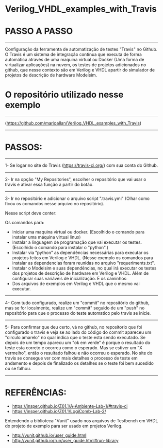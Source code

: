 # Verilog_VHDL_examples_with_Travis

# PASSO A PASSO 
---
Configuração da ferramenta de automatização de testes "Travis" no Github. O Travis é um sistema de integração contínua que executa de forma automática através de uma maquina virtual ou Docker (Uma forma de virtualizar aplicações) na nuvem, os testes de projetos adicionados no github, que nesse contexto são em Verilog e VHDL apartir do simulador de projetos de descrição de hardware Modelsim.

# O repositório utilizado nesse exemplo 
---
(https://github.com/marioallan/Verilog_VHDL_examples_with_Travis)

---
# PASSOS:
---
1- Se logar no site do Travis (https://travis-ci.org/) com sua conta do Github.

---
2- Ir na opção "My Repositories", escolher o repositório que vai usar o travis e ativar essa função a partir do botão.

---
3- Ir no repositório e adicionar o arquivo script ".travis.yml" (Olhar como ficou os comandos nesse arquivo no repositório).

Nesse script deve conter: 

Os comandos para:

- Iniciar uma maquina virtual ou docker. (Escolhido o comando para instalar uma máquina virtual linux)
- Instalar a linguagem de programação que vai executar os testes. (Escolhido o comando para instalar o "python".)
- Instalar via "python" as dependências necessárias para executar os projetos feitos em Verilog e VHDL. (Nesse exemplo os comandos para instalar as dependencias foram reunidas no arquivo "requeriments.txt".
- Instalar o Modelsim e suas dependências, no qual irá executar os testes dos projetos de descrição de hardware em Verilog e VHDL. Além de configurar suas variáveis de inicialização.
E os caminhos:
- Dos arquivos de exemplos em Verilog e VHDL que o mesmo vai executar.

---
4- Com tudo configurado, realize um "commit" no repositório do github, mas se for localmente, realize um "commit" seguido de um "push" no repositório para que o processo do teste automatico pelo travis se inicie.  

---
5- Para confirmar que deu certo, vá no github, no repositorio que foi configurado o travis e veja se ao lado do código do commit apareceu um "circulo amarelo" no qual indica que o teste esta sendo executado. Se depois de um tempo aparecu um "ok em verde" é porque o resultado do teste esta correto e ocorreu como o esperado. Mas se estiver um "X vermelho", então o resultado falhou e não ocorreu o esperado.
No site do travis se consegue ver com mais detalhes o processo de teste em andamento e depois de finalizado os detalhes se o teste foi bem sucedido ou se falhou. 

---
# REFERÊNCIAS:

- https://insper.github.io/Z01.1/A-Ambiente-Lab-1/#travis-ci
- https://insper.github.io/Z01.1/LogiComb-Lab-2/

Entendendo a biblioteca "Vunit" usado nos arquivos de Testbench em VHDL do projeto de exemplo para ser usado em projetos Verilog.

- http://vunit.github.io/user_guide.html
- http://vunit.github.io/run/user_guide.html#run-library
